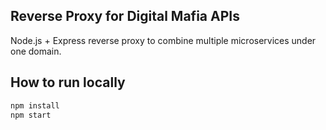 ## Reverse Proxy for Digital Mafia APIs

Node.js + Express reverse proxy to combine multiple microservices under one domain.

## How to run locally

```bash
npm install
npm start
```
